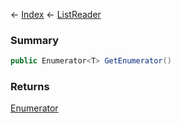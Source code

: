 ← [Index](Api-Index) ← [ListReader<T>](VRage.Collections.ListReader`1)

### Summary

```csharp
public Enumerator<T> GetEnumerator()
```

### Returns

[Enumerator<T>](System.Collections.Generic.List`1+Enumerator)

